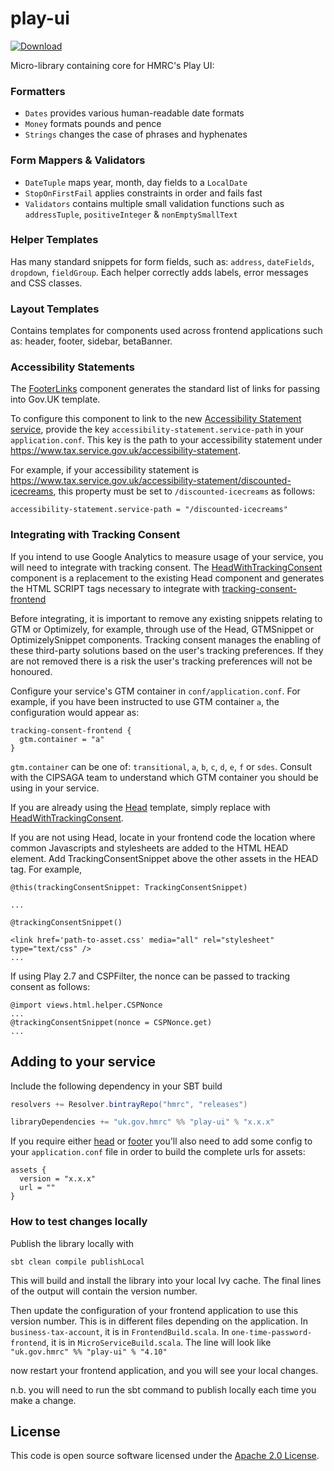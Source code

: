 <!--
Copyright 2018 HM Revenue & Custom

Licensed under the Apache License, Version 2.0 (the "License");
you may not use this file except in compliance with the License.
You may obtain a copy of the License at

  http://www.apache.org/licenses/LICENSE-2.0

Unless required by applicable law or agreed to in writing, software
distributed under the License is distributed on an "AS IS" BASIS,
WITHOUT WARRANTIES OR CONDITIONS OF ANY KIND, either express or implied.
See the License for the specific language governing permissions and
limitations under the License.
-->
play-ui
=======

[ ![Download](https://api.bintray.com/packages/hmrc/releases/play-ui/images/download.svg) ](https://bintray.com/hmrc/releases/play-ui/_latestVersion)

Micro-library containing core for HMRC's Play UI:

### Formatters
* `Dates` provides various human-readable date formats
* `Money` formats pounds and pence
* `Strings` changes the case of phrases and hyphenates

### Form Mappers & Validators
* `DateTuple` maps year, month, day fields to a `LocalDate`
* `StopOnFirstFail` applies constraints in order and fails fast
* `Validators` contains multiple small validation functions such as `addressTuple`, `positiveInteger` & `nonEmptySmallText`

### Helper Templates
Has many standard snippets for form fields, such as: `address`, `dateFields`, `dropdown`, `fieldGroup`. Each helper
correctly adds labels, error messages and CSS classes.

### Layout Templates
Contains templates for components used across frontend applications such as: header, footer, sidebar, betaBanner.

### Accessibility Statements

The [FooterLinks](src/main/twirl/uk/gov/hmrc/play/views/layouts/FooterLinks.scala.html) component generates the standard list of links for passing into Gov.UK template.

To configure this component to link to the new 
[Accessibility Statement service](https://www.github.com/hmrc/accessibility-statement-frontend), provide the key 
`accessibility-statement.service-path` in your `application.conf`. This key is the path to your 
accessibility statement under https://www.tax.service.gov.uk/accessibility-statement.
 
For example, if your accessibility statement is https://www.tax.service.gov.uk/accessibility-statement/discounted-icecreams, 
this property must be set to `/discounted-icecreams` as follows:

```
accessibility-statement.service-path = "/discounted-icecreams"
```

### Integrating with Tracking Consent

If you intend to use Google Analytics to measure usage of your service, you will need to integrate with tracking
consent. The [HeadWithTrackingConsent](src/main/twirl/uk/gov/hmrc/play/views/layouts/HeadWithTrackingConsent.scala.html)
component is a replacement to the existing Head component and generates the HTML SCRIPT tags necessary to integrate with
 [tracking-consent-frontend](https://www.github.com/hmrc/tracking-consent-frontend)

Before integrating, it is important to remove any existing snippets relating to GTM or Optimizely, for example,
through use of the Head, GTMSnippet or OptimizelySnippet components. Tracking consent
manages the enabling of these third-party solutions based on the user's tracking preferences. If they are not removed
there is a risk the user's tracking preferences will not be honoured.

Configure your service's GTM container in `conf/application.conf`. For example, if you have been
instructed to use GTM container `a`, the configuration would appear as:

```
tracking-consent-frontend {
  gtm.container = "a"
}
```

`gtm.container` can be one of: `transitional`, `a`, `b`, `c`, `d`, `e`, `f` or `sdes`. Consult with the CIPSAGA team 
to understand which GTM container you should be using in your service.

If you are already using the [Head](src/main/twirl/uk/gov/hmrc/play/views/layouts/Head.scala.html) template, simply replace with
[HeadWithTrackingConsent](src/main/twirl/uk/gov/hmrc/play/views/layouts/HeadWithTrackingConsent.scala.html).

If you are not using Head, locate in your frontend code the location where common Javascripts and stylesheets are 
added to the HTML HEAD element. Add TrackingConsentSnippet above the other assets in the HEAD tag. For example,

```
@this(trackingConsentSnippet: TrackingConsentSnippet)

...

@trackingConsentSnippet()

<link href='path-to-asset.css' media="all" rel="stylesheet" type="text/css" />
...
```

If using Play 2.7 and CSPFilter, the nonce can be passed to tracking consent as follows:

```
@import views.html.helper.CSPNonce
...
@trackingConsentSnippet(nonce = CSPNonce.get)
...
```

## Adding to your service

Include the following dependency in your SBT build

```scala
resolvers += Resolver.bintrayRepo("hmrc", "releases")

libraryDependencies += "uk.gov.hmrc" %% "play-ui" % "x.x.x"
```

If you require either [head](https://github.com/hmrc/play-ui/blob/master/src/main/twirl/uk/gov/hmrc/play/views/layouts/head.scala.html) or [footer](https://github.com/hmrc/play-ui/blob/master/src/main/twirl/uk/gov/hmrc/play/views/layouts/footer.scala.html) you'll also need to add some config to your `application.conf` file in order to build the complete urls for assets:

```
assets {
  version = "x.x.x"
  url = ""
}
```

### How to test changes locally

Publish the library locally with
 
 ```sbt clean compile publishLocal```
 
 This will build and install the library into your local Ivy cache. The final lines of the output will contain the version number. 
 
 Then update the configuration of your frontend application to use this version number. 
 This is in different files depending on the application. 
 In `business-tax-account`, it is in `FrontendBuild.scala`.
 In `one-time-password-frontend`, it is in `MicroServiceBuild.scala`.
 The line will look like 
 ```"uk.gov.hmrc" %% "play-ui" % "4.10"```
 
 now restart your frontend application, and you will see your local changes.
 
 n.b. you will need to run the sbt command to publish locally each time you make a change.


## License ##

This code is open source software licensed under the [Apache 2.0 License]("http://www.apache.org/licenses/LICENSE-2.0.html").
